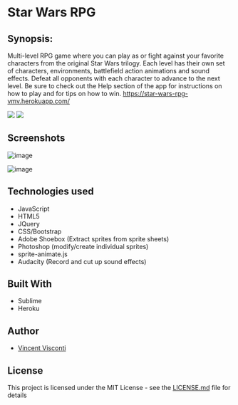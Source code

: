 # Star Wars RPG

## Synopsis:
Multi-level RPG game where you can play as or fight against your favorite characters from the original Star Wars trilogy.  Each level has their own set of characters, environments, battlefield action animations and sound effects.  Defeat all opponents with each character to advance to the next level.  Be sure to check out the Help section of the app for instructions on how to play and for tips on how to win.  <a href="https://star-wars-rpg-vmv.herokuapp.com/" target="_blank">https://star-wars-rpg-vmv.herokuapp.com/</a> 

<a href="https://media.giphy.com/media/l3q2MlFFUfabU4ffy/source.gif" target="_blank"><img src="http://i.giphy.com/l3q2MlFFUfabU4ffy.gif" ></a>
<a href="https://media.giphy.com/media/l3q2PDzitqxDmAYec/source.gif" target="_blank"><img src="http://i.giphy.com/l3q2PDzitqxDmAYec.gif" ></a>

## Screenshots
![image](https://github.com/VinnyV88/week-4-game/blob/master/screenshots/StarWars01b.PNG)

![image](https://github.com/VinnyV88/week-4-game/blob/master/screenshots/StarWars03.PNG)

## Technologies used
- JavaScript
- HTML5
- JQuery
- CSS/Bootstrap
- Adobe Shoebox (Extract sprites from sprite sheets)
- Photoshop (modify/create individual sprites)
- sprite-animate.js
- Audacity (Record and cut up sound effects)

## Built With
* Sublime 
* Heroku 

## Author
* [Vincent Visconti](https://github.com/VinnyV88)
  


## License

This project is licensed under the MIT License - see the [LICENSE.md](LICENSE.md) file for details
